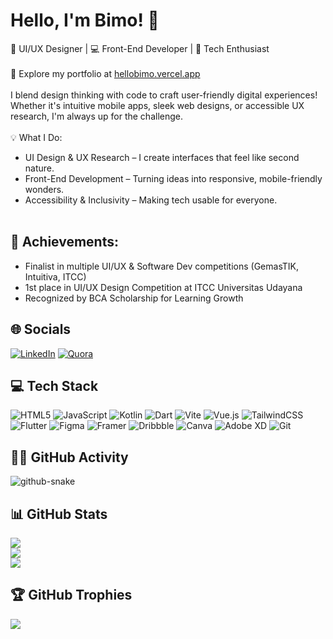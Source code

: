 # Hello, I'm Bimo! 👋
🎨 UI/UX Designer | 💻 Front-End Developer | 🤖 Tech Enthusiast<br><br> 🚀 Explore my portfolio at [hellobimo.vercel.app](https://hellobimo.vercel.app) <br><br> I blend design thinking with code to craft user-friendly digital experiences! Whether it's intuitive mobile apps, sleek web designs, or accessible UX research, I'm always up for the challenge.<br><br>
💡 What I Do:<br>
- UI Design & UX Research – I create interfaces that feel like second nature.<br>
- Front-End Development – Turning ideas into responsive, mobile-friendly wonders.<br>
- Accessibility & Inclusivity – Making tech usable for everyone.<br><br>

## 🏅 Achievements:
- Finalist in multiple UI/UX & Software Dev competitions (GemasTIK, Intuitiva, ITCC)
- 1st place in UI/UX Design Competition at ITCC Universitas Udayana
-  Recognized by BCA Scholarship for Learning Growth


## 🌐 Socials
[![LinkedIn](https://img.shields.io/badge/LinkedIn-%230077B5.svg?logo=linkedin&logoColor=white)](https://linkedin.com/in/sidiqbimo) [![Quora](https://img.shields.io/badge/Quora-%23B92B27.svg?logo=Quora&logoColor=white)](https://quora.com/profile/Sidiq-Pangestu) 

## 💻 Tech Stack
![HTML5](https://img.shields.io/badge/html5-%23E34F26.svg?style=flat&logo=html5&logoColor=white) ![JavaScript](https://img.shields.io/badge/javascript-%23323330.svg?style=flat&logo=javascript&logoColor=%23F7DF1E) ![Kotlin](https://img.shields.io/badge/kotlin-%237F52FF.svg?style=flat&logo=kotlin&logoColor=white) ![Dart](https://img.shields.io/badge/dart-%230175C2.svg?style=flat&logo=dart&logoColor=white) ![Vite](https://img.shields.io/badge/vite-%23646CFF.svg?style=flat&logo=vite&logoColor=white) ![Vue.js](https://img.shields.io/badge/vue.js-%2335495e.svg?style=flat&logo=vuedotjs&logoColor=%234FC08D) ![TailwindCSS](https://img.shields.io/badge/tailwindcss-%2338B2AC.svg?style=flat&logo=tailwind-css&logoColor=white) ![Flutter](https://img.shields.io/badge/Flutter-%2302569B.svg?style=flat&logo=Flutter&logoColor=white) ![Figma](https://img.shields.io/badge/figma-%23F24E1E.svg?style=flat&logo=figma&logoColor=white) ![Framer](https://img.shields.io/badge/Framer-black?style=flat&logo=framer&logoColor=blue) ![Dribbble](https://img.shields.io/badge/Dribbble-EA4C89?style=flat&logo=dribbble&logoColor=white) ![Canva](https://img.shields.io/badge/Canva-%2300C4CC.svg?style=flat&logo=Canva&logoColor=white) ![Adobe XD](https://img.shields.io/badge/Adobe%20XD-470137?style=flat&logo=Adobe%20XD&logoColor=#FF61F6) ![Git](https://img.shields.io/badge/git-%23F05033.svg?style=flat&logo=git&logoColor=white)

## 🧑‍💻 GitHub Activity
<!-- Proudly created with GPRM ( https://gprm.itsvg.in ) -->
<picture>
  <source media="(prefers-color-scheme: dark)" srcset="https://raw.githubusercontent.com/tobiasmeyhoefer/tobiasmeyhoefer/output/github-snake-dark.svg" />
  <source media="(prefers-color-scheme: light)" srcset="https://raw.githubusercontent.com/tobiasmeyhoefer/tobiasmeyhoefer/output/github-snake.svg" />
  <img alt="github-snake" src="https://raw.githubusercontent.com/tobiasmeyhoefer/tobiasmeyhoefer/output/github-snake.svg" />
</picture>

## 📊 GitHub Stats
![](https://github-readme-stats.vercel.app/api?username=sidiqbimo&theme=vue-dark&hide_border=false&include_all_commits=true&count_private=true)<br/>
![](https://nirzak-streak-stats.vercel.app/?user=sidiqbimo&theme=vue-dark&hide_border=false)<br/>
![](https://github-readme-stats.vercel.app/api/top-langs/?username=sidiqbimo&theme=vue-dark&hide_border=false&include_all_commits=true&count_private=true&layout=compact)

## 🏆 GitHub Trophies
![](https://github-profile-trophy.vercel.app/?username=sidiqbimo&theme=vue-dark&no-frame=false&no-bg=true&margin-w=4)


